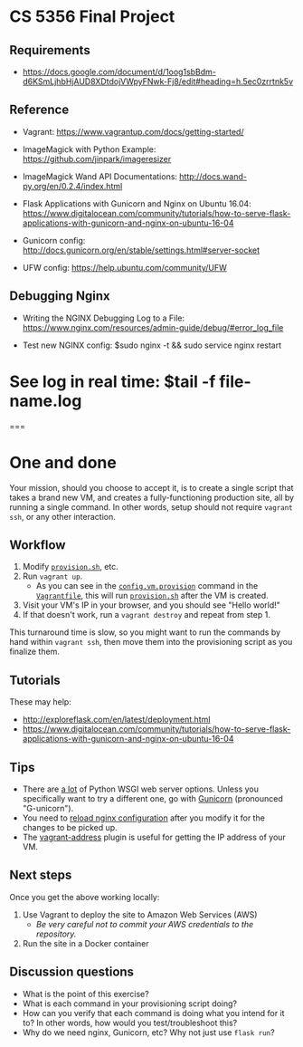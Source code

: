 # CS 5356 Final Project

## Requirements
* https://docs.google.com/document/d/1oog1sbBdm-d6KSmLjhbHjAUD8XDtdojVWpyFNwk-Fj8/edit#heading=h.5ec0zrrtnk5v

## Reference
* Vagrant: https://www.vagrantup.com/docs/getting-started/

* ImageMagick with Python Example: https://github.com/jinpark/imageresizer

* ImageMagick Wand API Documentations: http://docs.wand-py.org/en/0.2.4/index.html

* Flask Applications with Gunicorn and Nginx on Ubuntu 16.04: https://www.digitalocean.com/community/tutorials/how-to-serve-flask-applications-with-gunicorn-and-nginx-on-ubuntu-16-04

* Gunicorn config: http://docs.gunicorn.org/en/stable/settings.html#server-socket

* UFW config: https://help.ubuntu.com/community/UFW

## Debugging Nginx

* Writing the NGINX Debugging Log to a File: https://www.nginx.com/resources/admin-guide/debug/#error_log_file

* Test new NGINX config: $sudo nginx -t && sudo service nginx restart

# See log in real time: $tail -f file-name.log


===

# One and done

Your mission, should you choose to accept it, is to create a single script that takes a brand new VM, and creates a fully-functioning production site, all by running a single command. In other words, setup should not require `vagrant ssh`, or any other interaction.

## Workflow

1. Modify [`provision.sh`](provision.sh), etc.
1. Run `vagrant up`.
    * As you can see in the [`config.vm.provision`](https://www.vagrantup.com/docs/provisioning/) command in the [`Vagrantfile`](Vagrantfile), this will run [`provision.sh`](provision.sh) after the VM is created.
1. Visit your VM's IP in your browser, and you should see "Hello world!"
1. If that doesn't work, run a `vagrant destroy` and repeat from step 1.

This turnaround time is slow, so you might want to run the commands by hand within `vagrant ssh`, then move them into the provisioning script as you finalize them.

## Tutorials

These may help:

* http://exploreflask.com/en/latest/deployment.html
* https://www.digitalocean.com/community/tutorials/how-to-serve-flask-applications-with-gunicorn-and-nginx-on-ubuntu-16-04

## Tips

* There are [a lot](http://flask.pocoo.org/docs/0.11/deploying/) of Python WSGI web server options. Unless you specifically want to try a different one, go with [Gunicorn](http://docs.gunicorn.org/) (pronounced "G-unicorn").
* You need to [reload nginx configuration](http://nginx.org/en/docs/beginners_guide.html#control) after you modify it for the changes to be picked up.
* The [vagrant-address](https://github.com/mkuzmin/vagrant-address) plugin is useful for getting the IP address of your VM.

## Next steps

Once you get the above working locally:

1. Use Vagrant to deploy the site to Amazon Web Services (AWS)
    * *Be very careful not to commit your AWS credentials to the repository.*
1. Run the site in a Docker container

## Discussion questions

* What is the point of this exercise?
* What is each command in your provisioning script doing?
* How can you verify that each command is doing what you intend for it to? In other words, how would you test/troubleshoot this?
* Why do we need nginx, Gunicorn, etc? Why not just use `flask run`?
